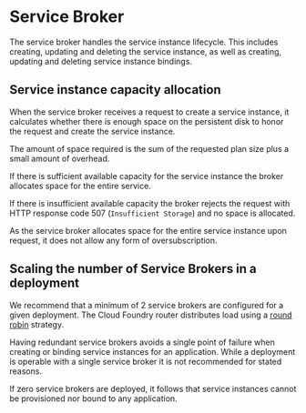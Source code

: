 # Service Broker

The service broker handles the service instance lifecycle. This includes creating, updating and deleting the service instance, as well as creating, updating and deleting service instance bindings.

## Service instance capacity allocation

When the service broker receives a request to create a service instance, it calculates whether there is enough space on the persistent disk to honor the request and create the service instance.

The amount of space required is the sum of the requested plan size plus a small amount of overhead.

If there is sufficient available capacity for the service instance the broker allocates space for the entire service.

If there is insufficient available capacity the broker rejects the request with HTTP response code 507 (`Insufficient Storage`) and no space is allocated.

As the service broker allocates space for the entire service instance upon request, it does not allow any form of oversubscription.

## Scaling the number of Service Brokers in a deployment

We recommend that a minimum of 2 service brokers are configured for a given deployment. The Cloud Foundry router distributes load using a [round robin](http://en.wikipedia.org/wiki/Round-robin_scheduling) strategy.

Having redundant service brokers avoids a single point of failure when creating or binding service instances for an application. While a deployment is operable with a single service broker it is not recommended for stated reasons.

If zero service brokers are deployed, it follows that service instances cannot be provisioned nor bound to any application.
